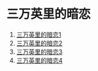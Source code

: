 # 三万英里的暗恋

1. [三万英里的暗恋1](https://askvodbf.com/play.html?url=https://hn.bfvvs.com/play/7e5YY9ve/index.m3u8)
2. [三万英里的暗恋2](https://askvodbf.com/play.html?url=https://hn.bfvvs.com/play/xboLLQ3d/index.m3u8)
3. [三万英里的暗恋3](https://askvodbf.com/play.html?url=https://play.xluuss.com/play/kazZZvma/index.m3u8)
4. [三万英里的暗恋4](https://askvodbf.com/play.html?url=https://vv.jisuzyv.com/play/nelGGxrd/index.m3u8)
